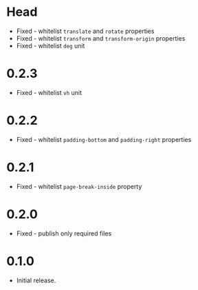 # Head

- Fixed - whitelist `translate` and `rotate` properties
- Fixed - whitelist `transform` and `transform-origin` properties
- Fixed - whitelist `deg` unit

# 0.2.3

- Fixed - whitelist `vh` unit

# 0.2.2

- Fixed - whitelist `padding-bottom` and `padding-right` properties

# 0.2.1

- Fixed - whitelist `page-break-inside` property

# 0.2.0

- Fixed - publish only required files

# 0.1.0

- Initial release.

